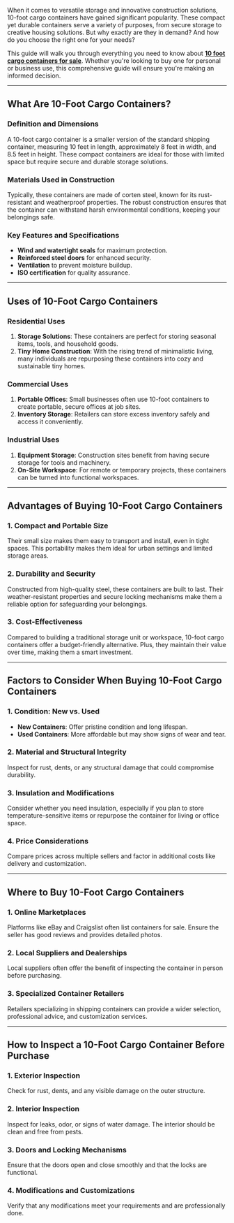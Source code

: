 When it comes to versatile storage and innovative construction solutions, 10-foot cargo containers have gained significant popularity. These compact yet durable containers serve a variety of purposes, from secure storage to creative housing solutions. But why exactly are they in demand? And how do you choose the right one for your needs?

This guide will walk you through everything you need to know about **[10 foot cargo containers for sale](https://www.azteccontainer.com/10-foot-containers/)**. Whether you're looking to buy one for personal or business use, this comprehensive guide will ensure you're making an informed decision.

---

## **What Are 10-Foot Cargo Containers?**

### **Definition and Dimensions**

A 10-foot cargo container is a smaller version of the standard shipping container, measuring 10 feet in length, approximately 8 feet in width, and 8.5 feet in height. These compact containers are ideal for those with limited space but require secure and durable storage solutions.

### **Materials Used in Construction**

Typically, these containers are made of corten steel, known for its rust-resistant and weatherproof properties. The robust construction ensures that the container can withstand harsh environmental conditions, keeping your belongings safe.

### **Key Features and Specifications**

- **Wind and watertight seals** for maximum protection.
- **Reinforced steel doors** for enhanced security.
- **Ventilation** to prevent moisture buildup.
- **ISO certification** for quality assurance.

---

## **Uses of 10-Foot Cargo Containers**

### **Residential Uses**
1. **Storage Solutions**: These containers are perfect for storing seasonal items, tools, and household goods.
2. **Tiny Home Construction**: With the rising trend of minimalistic living, many individuals are repurposing these containers into cozy and sustainable tiny homes.

### **Commercial Uses**
1. **Portable Offices**: Small businesses often use 10-foot containers to create portable, secure offices at job sites.
2. **Inventory Storage**: Retailers can store excess inventory safely and access it conveniently.

### **Industrial Uses**
1. **Equipment Storage**: Construction sites benefit from having secure storage for tools and machinery.
2. **On-Site Workspace**: For remote or temporary projects, these containers can be turned into functional workspaces.

---

## **Advantages of Buying 10-Foot Cargo Containers**

### **1. Compact and Portable Size**
Their small size makes them easy to transport and install, even in tight spaces. This portability makes them ideal for urban settings and limited storage areas.

### **2. Durability and Security**
Constructed from high-quality steel, these containers are built to last. Their weather-resistant properties and secure locking mechanisms make them a reliable option for safeguarding your belongings.

### **3. Cost-Effectiveness**
Compared to building a traditional storage unit or workspace, 10-foot cargo containers offer a budget-friendly alternative. Plus, they maintain their value over time, making them a smart investment.

---

## **Factors to Consider When Buying 10-Foot Cargo Containers**

### **1. Condition: New vs. Used**
- **New Containers**: Offer pristine condition and long lifespan.
- **Used Containers**: More affordable but may show signs of wear and tear.

### **2. Material and Structural Integrity**
Inspect for rust, dents, or any structural damage that could compromise durability.

### **3. Insulation and Modifications**
Consider whether you need insulation, especially if you plan to store temperature-sensitive items or repurpose the container for living or office space.

### **4. Price Considerations**
Compare prices across multiple sellers and factor in additional costs like delivery and customization.

---

## **Where to Buy 10-Foot Cargo Containers**

### **1. Online Marketplaces**
Platforms like eBay and Craigslist often list containers for sale. Ensure the seller has good reviews and provides detailed photos.

### **2. Local Suppliers and Dealerships**
Local suppliers often offer the benefit of inspecting the container in person before purchasing.

### **3. Specialized Container Retailers**
Retailers specializing in shipping containers can provide a wider selection, professional advice, and customization services.

---

## **How to Inspect a 10-Foot Cargo Container Before Purchase**

### **1. Exterior Inspection**
Check for rust, dents, and any visible damage on the outer structure.

### **2. Interior Inspection**
Inspect for leaks, odor, or signs of water damage. The interior should be clean and free from pests.

### **3. Doors and Locking Mechanisms**
Ensure that the doors open and close smoothly and that the locks are functional.

### **4. Modifications and Customizations**
Verify that any modifications meet your requirements and are professionally done.
